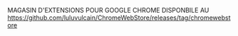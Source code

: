 MAGASIN D'EXTENSIONS POUR GOOGLE CHROME DISPONBILE AU https://github.com/luluvulcain/ChromeWebStore/releases/tag/chromewebstore
